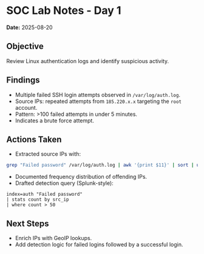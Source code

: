 # SOC Lab Notes - Day 1
**Date:** 2025-08-20

## Objective
Review Linux authentication logs and identify suspicious activity.

## Findings
- Multiple failed SSH login attempts observed in `/var/log/auth.log`.
- Source IPs: repeated attempts from `185.220.x.x` targeting the `root` account.
- Pattern: >100 failed attempts in under 5 minutes.
- Indicates a brute force attempt.

## Actions Taken
- Extracted source IPs with:

```bash
grep "Failed password" /var/log/auth.log | awk '{print $11}' | sort | uniq -c | sort -nr
```

- Documented frequency distribution of offending IPs.
- Drafted detection query (Splunk-style):

```splunk
index=auth "Failed password"
| stats count by src_ip
| where count > 50
```

## Next Steps
- Enrich IPs with GeoIP lookups.
- Add detection logic for failed logins followed by a successful login.
